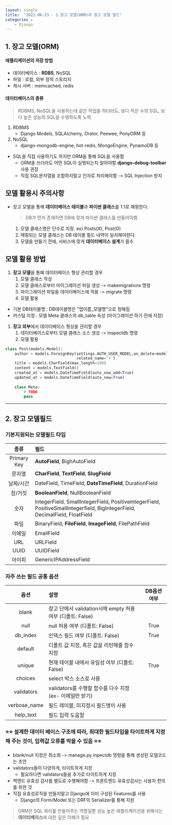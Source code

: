 ```yaml
---
layout: single
title:  "2022.06.23 - 1.장고 모델(ORM)과 장고 모델 필드"
categories : 
    - Django
---
```


## 1. 장고 모델(ORM)

#### 애플리케이션의 저장 방법

- 데이터베이스 : **RDBS**, NoSQL
- 파일 : 로컬, 외부 정적 스토리지
- 캐시 서버 : memcached, redis

#### 데이터베이스의 종류
> RDBMS, NoSQL을 사용하는데 같은 작업을 하더라도, 보다 적은 수의 SQL, 보다 높은 성능의 SQL을 수행하도록 노력

1. RDBMS
    - Django Models, SQLAlchemy, Orator, Peewee, PonyORM 등
2. NoSQL
    - django-mongodb-engine, hot-redis, MongoEngine, PynamoDB 등

- SQL을 직접 사용하기도 하지만 ORM을 통해 SQL을 사용함
    - ORM을 쓰더라도 어떤 SQL이 실행되는지 알아야함 **django-debug-toolbar** 사용 권장
    - 직접 SQL문자열을 조합하지말고 인자로 처리해야함 -> SQL Injection 방지 

## 모델 활용시 주의사항
- 장고 모델을 통해 **데이터베이스 테이블**과 **파이썬 클래스**를 1:1로 매핑한다.
    > DB가 먼저 존재하면 DB에 맞게 파이썬 클래스를 만들어야함
    1. 모델 클래스명은 단수로 지정. ex) Posts(X), Post(O)
    2. 매핑되는 모델 클래스는 DB 테이블 필드 내역이 일치해야한다.
    3. 모델을 만들기 전에, 서비스에 맞게 **데이터베이스 설계**가 필수

## 모델 활용 방법
1. **장고 모델**을 통해 데이터베이스 형상 관리할 경우
    1. 모델 클래스 작성
    2. 모델 클래스로부터 마이그레이션 파일 생성 -> makemigrations 명령
    3. 마이그레이션 파일을 데이터베이스에 적용 -> migrate 명령
    4. 모델 활용

- 기본 DB테이블명 : DB테이블명은 "앱이름_모델명"으로 정해짐
- 커스텀 지정 : 모델 Meta 클래스의 db_table 속성 (마이그레이션 하기 전에 지정)

1. **장고 외부**에서 데이터베이스 형상을 관리할 경우
    1. 데이터베이스로부터 모델 클래스 소스 생성 -> inspectdb 명령
    2. 모델 활용

```python
class Post(models.Model):
    author = models.ForeignKey(settings.AUTH_USER_MODEL,on_delete=models.CASCADE,
                               related_name='+')
    title = models.CharField(max_length=100)
    content = models.TextField()
    created_at = models.DateTimeField(auto_now_add=True)
    updated_at = models.DateTimeField(auto_now=True)
    
    class Meta:
        # TODO
        pass
```

---

## 2. 장고 모델필드

### 기본지원되는 모델필드 타입

| 종류 | 필드 |
| :---: | :--- |
| Primary Key | **AutoField**, BighAutoField |
| 문자열 | **CharField**, **TextField**, **SlugField** |
| 날짜/시간 | DateField, TimeField, **DateTimeField**, DurationField |
| 참/거짓 | **BooleanField**, NullBooleanField|
| 숫자 | IntegerField, SmallIntegerField, PositiveIntegerField, PositiveSmallIntegerfield, BigIntegerField, DecimalField, FloatField |
| 파일 | BinaryField, **FileField**, **ImageField**, FilePathField |
| 이메일 | EmailField |
| URL | URLField |
| UUID | UUIDField |
| 아이피 | GenericIPAddressField |

### 자주 쓰는 필드 공통 옵션

| 옵션 | 설명 | DB옵션 여부 |
| :---: | :--- | :---: |
| blank | 장고 단에서 validation시에 empty 허용 여부 (디폴트: False) |  |
| null | null 허용 여부 (디폴트: False) | True |
| db_index | 인덱스 필드 여부 (디폴트: False) | True |
| default | 디폴트 값 지정, 혹은 값을 리턴해줄 함수 지정 |  |
| unique | 현재 테이블 내에서 유일성 여부 (디폴트: False) | True |
| choices | select 박스 소스로 사용 |  |
| validators | validators를 수행할 함수를 다수 지정 (ex- 이메일만 받기) |  |
| verbose_name | 필드 레이블, 미지정시 필드명이 사용 |  |
| help_text | 필드 입력 도움말 |  |

### ⭐️⭐️ 설계한 데이터 베이스 구조에 따라, 최대한 필드타입을 타이트하게 지정해 주는 것이, 입력값 오류를 막을 수 있음 ⭐️⭐️

- blank/null 지정은 최소화 -> manage.py inpectdb 명령을 통해 생성된 모델코드는 초안
- validators들이 다양하게, 타이트하게 지정
    - 필요하다면 validators들을 추가로 타이트하게 지정
- 백엔드 유효성 검사를 별도로 수행해야함 -> 프론트엔드 유효성검사는 사용자 편의를 위한 것
- 직접 유효성로직을 만들지말고 Django에 이미 구성된 Features를 사용
    - Django의 Form/Model 또는 DRF의 Serializer를 통해 지원

> ORM은 SQL 쿼리를 만들어주는 역할일뿐
> 성능 높은 애플리케이션을 위해서는 **데이터베이스**에 대한 깊은 이해가 필요